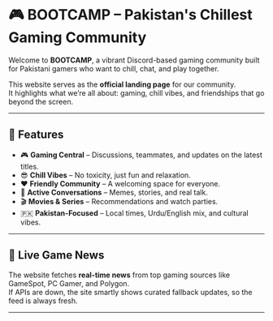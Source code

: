 # 🎮 BOOTCAMP – Pakistan's Chillest Gaming Community

Welcome to **BOOTCAMP**, a vibrant Discord-based gaming community built for Pakistani gamers who want to chill, chat, and play together.  

This website serves as the **official landing page** for our community.  
It highlights what we’re all about: gaming, chill vibes, and friendships that go beyond the screen.  

---

## 🌟 Features
- 🎮 **Gaming Central** – Discussions, teammates, and updates on the latest titles.  
- 😎 **Chill Vibes** – No toxicity, just fun and relaxation.  
- ❤️ **Friendly Community** – A welcoming space for everyone.  
- 💬 **Active Conversations** – Memes, stories, and real talk.  
- 🎬 **Movies & Series** – Recommendations and watch parties.  
- 🇵🇰 **Pakistan-Focused** – Local times, Urdu/English mix, and cultural vibes.  

---

## 📰 Live Game News
The website fetches **real-time news** from top gaming sources like GameSpot, PC Gamer, and Polygon.  
If APIs are down, the site smartly shows curated fallback updates, so the feed is always fresh.  

---
